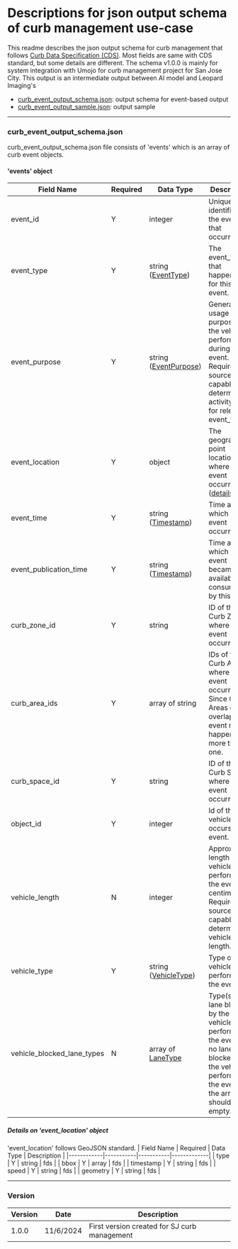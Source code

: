 # Descriptions for json output schema of curb management use-case

This readme describes the json output schema for curb management that follows [Curb Data Specification (CDS)](https://github.com/openmobilityfoundation/curb-data-specification/tree/main). Most fields are same with CDS standard, but some details are different. The schema v1.0.0 is mainly for system integration with Umojo for curb management project for San Jose City. This output is an intermediate output between AI model and Leopard Imaging's 

- [curb_event_output_schema.json](https://github.com/smart-camera-engagement/eval-ai-models/blob/main/smart_city_json_output/curb_management/curb_event_output_schema.json): output schema for event-based output
- [curb_event_output_sample.json](https://github.com/smart-camera-engagement/eval-ai-models/blob/main/smart_city_json_output/curb_management/curb_event_output_sample.json): output sample
----

### curb_event_output_schema.json
curb_event_output_schema.json file consists of 'events' which is an array of curb event objects.

#### 'events' object
| Field Name            | Required  | Data Type | Description |
|-----------------------|-----------|-----------|-------------|
| event_id           |   Y       | integer    | Unique identifier of the event that occurred. |
| event_type         |   Y       | string ([EventType](https://github.com/openmobilityfoundation/curb-data-specification/tree/main/events#event-type))   | The event_type that happened for this event. |
| event_purpose      |   Y       | string ([EventPurpose](https://github.com/openmobilityfoundation/curb-data-specification/tree/main/events#event-purpose))   | General curb usage purpose that the vehicle performed during the event. Required for sources capable of determining activity type for relevant event_types. |
| event_location     |   Y       | object   | The geographic point location where the event occurred. ([details](https://github.com/smart-camera-engagement/eval-ai-models/tree/main/smart_city_json_output/curb_management#details-on-event_location-object)) |
| event_time         |   Y       | string ([Timestamp](https://github.com/openmobilityfoundation/curb-data-specification/blob/main/general-information.md#timestamp))  | Time at which the event occurred. |
| event_publication_time    |   Y       | string ([Timestamp](https://github.com/openmobilityfoundation/curb-data-specification/blob/main/general-information.md#timestamp))  | Time at which the event became available for consumption by this API. |
| curb_zone_id  |   Y       | string   | ID of the Curb Zone where the event occurred.  |
| curb_area_ids   |   Y       | array of string   | IDs of the Curb Area where the event occurred. Since Curb Areas can overlap, an event may happen in more than one. |
| curb_space_id      |   Y       | string     | ID of the Curb Space where the event occurred. |
| object_id         |   Y       | integer  | Id of the vehicle that occurs the event. |
| vehicle_length   |   N       | integer    | Approximate length of the vehicle that performed the event, in centimeters. Required for sources capable of determining vehicle length.  |
| vehicle_type   |   Y       | string ([VehicleType](https://github.com/openmobilityfoundation/curb-data-specification/tree/main/events#vehicle-type))   | Type of the vehicle that performed the event.  |
| vehicle_blocked_lane_types          |   N       | array of [LaneType](https://github.com/openmobilityfoundation/curb-data-specification/tree/main/events#lane-type)    | Type(s) of lane blocked by the vehicle performing the event. If no lanes are blocked by the vehicle performing the event, the array should be empty. |

##### Details on 'event_location' object
'event_location' follows GeoJSON standard. 
| Field Name | Required  | Data Type | Description |
|------------|-----------|-----------|-------------|
| type      |   Y       | string     | fds |
| bbox      |   Y       | array     | fds |
| timestamp |   Y       | string     | fds |
| speed     |   Y       | string     | fds |
| geometry  |   Y       | string     | fds |

----
### Version
|   Version  |   Date    | Description |
|------------|-----------|-------------|
| 1.0.0      | 11/6/2024 | First version created for SJ curb management |